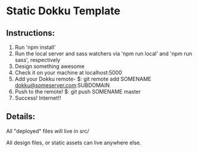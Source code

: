 # Static Dokku Template

## Instructions:

1. Run 'npm install'
2. Run the local server and sass watchers via 'npm run local' and 'npm run sass', respectively
3. Design something awesome
4. Check it on your machine at localhost:5000
5. Add your Dokku remote-
$: git remote add SOMENAME dokku@someserver.com:SUBDOMAIN
6. Push to the remote!
$: git push SOMENAME master
7. Success! Internet!!

## Details:

All "deployed" files will live in src/  

All design files, or static assets can live anywhere else.  
